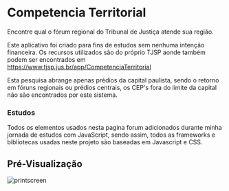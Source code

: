 <h1>Competencia Territorial</h1>
Encontre qual o fórum regional do Tribunal de Justiça atende sua região.

Este aplicativo foi criado para fins de estudos sem nenhuma intenção financeira. 
Os recursos utilizados são do próprio TJSP aonde também podem ser encontrados em https://www.tjsp.jus.br/app/CompetenciaTerritorial

Esta pesquisa abrange apenas prédios da capital paulista, sendo o retorno em fóruns regionais ou prédios centrais, os CEP's fora do limite da capital não são encontrados por este sistema.

<h3>Estudos</h3>
Todos os elementos usados nesta pagina forum adicionados durante minha jornada de estudos com JavaScript, sendo assim, todos as frameworks e bibliotecas usadas neste projeto são baseadas em Javascript e CSS.

<h2>Pré-Visualização</h2>

![printscreen](https://i.imgur.com/i4P0vEa.png)

